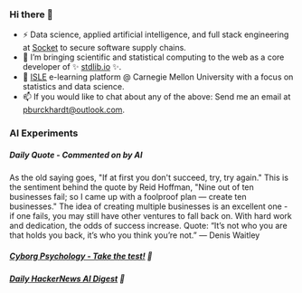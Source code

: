 ### Hi there 👋

-   ⚡ Data science, applied artificial intelligence, and full stack engineering at [Socket](https://socket.dev) to secure software supply chains.
-   🔭 I’m bringing scientific and statistical computing to the web as a core developer of ✨ [stdlib.io](https://stdlib.io) ✨.
-   📖 [ISLE](https://stat.cmu.edu/isle) e-learning platform @ Carnegie Mellon University with a focus on statistics and data science.
-   📫 If you would like to chat about any of the above: Send me an email at [pburckhardt@outlook.com](mailto:pburckhardt@outlook.com).

### AI Experiments

##### Daily Quote - Commented on by AI

<!-- <quote> -->

As the old saying goes, "If at first you don't succeed, try, try again." This is the sentiment behind the quote by Reid Hoffman, "Nine out of ten businesses fail; so I came up with a foolproof plan ― create ten businesses." The idea of creating multiple businesses is an excellent one - if one fails, you may still have other ventures to fall back on. With hard work and dedication, the odds of success increase. Quote: “It’s not who you are that holds you back, it’s who you think you’re not.” ― Denis Waitley

<!-- </quote> -->

##### [Cyborg Psychology - Take the test!](http://cyborg-psychology.com/) 🚀 
##### [Daily HackerNews AI Digest](https://ai-digest.vercel.app/) :brain:
